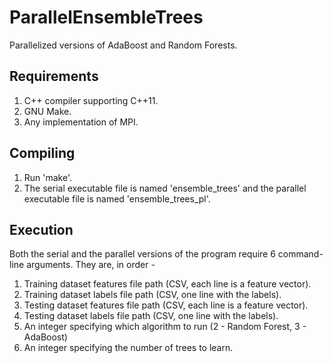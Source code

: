 # ParallelEnsembleTrees

Parallelized versions of AdaBoost and Random Forests.

## Requirements

1. C++ compiler supporting C++11.
2. GNU Make.
3. Any implementation of MPI.

## Compiling

1. Run 'make'.
2. The serial executable file is named 'ensemble\_trees' and the parallel
   executable file is named 'ensemble\_trees\_pl'.

## Execution

Both the serial and the parallel versions of the program require 6 command-line
arguments. They are, in order -

1. Training dataset features file path (CSV, each line is a feature vector).
2. Training dataset labels file path (CSV, one line with the labels).
3. Testing dataset features file path (CSV, each line is a feature vector).
4. Testing dataset labels file path (CSV, one line with the labels).
5. An integer specifying which algorithm to run (2 - Random Forest, 3 - AdaBoost)
6. An integer specifying the number of trees to learn.

